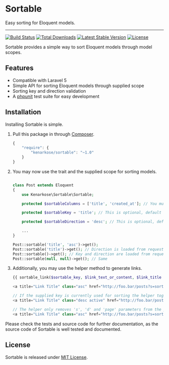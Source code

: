# Sortable
Easy sorting for Eloquent models.

---
[![Build Status](https://travis-ci.org/kenarkose/Sortable.svg?branch=master)](https://travis-ci.org/kenarkose/Sortable)
[![Total Downloads](https://poser.pugx.org/kenarkose/Sortable/downloads)](https://packagist.org/packages/kenarkose/Sortable)
[![Latest Stable Version](https://poser.pugx.org/kenarkose/Sortable/version)](https://packagist.org/packages/kenarkose/Sortable)
[![License](https://poser.pugx.org/kenarkose/Sortable/license)](https://packagist.org/packages/kenarkose/Sortable)

Sortable provides a simple way to sort Eloquent models through model scopes.

## Features
- Compatible with Laravel 5
- Simple API for sorting Eloquent models through supplied scope
- Sorting key and direction validation
- A [phpunit](http://www.phpunit.de) test suite for easy development

## Installation
Installing Sortable is simple.

1. Pull this package in through [Composer](https://getcomposer.org).

    ```js
    {
        "require": {
            "kenarkose/sortable": "~1.0"
        }
    }
    ```

2. You may now use the trait and the supplied scope for sorting models.
    ```php

    class Post extends Eloquent
    {
        use Kenarkose\Sortable\Sortable;

        protected $sortableColumns = ['title', 'created_at']; // You must define this property

        protected $sortableKey = 'title'; // This is optional, default is id

        protected $sortableDirection = 'desc'; // This is optional, default is asc

        ...
    }

    Post::sortable('title', 'asc')->get();
    Post::sortable('title')->get(); // Direction is loaded from request or fallsback to default
    Post::sortable()->get(); // Key and direction are loaded from request or fallback to default
    Post::sortable(null, null)->get(); // Same
    ```

3. Additionally, you may use the helper method to generate links.
    ```php
    {{ sortable_link($sortable_key, $link_text_or_content, $link_title }}

    <a title="Link Title" class="asc" href="http://foo.bar/posts?s=sortable_key&d=asc">Link text or content</a>

    // If the supplied key is currently used for sorting the helper toggles direction and adds the active class to the link
    <a title="Link Title" class="desc active" href="http://foo.bar/posts?s=current_key&d=asc">Link text or content</a>

    // The helper only removes 's', 'd' and 'page' parameters from the previous query string
    <a title="Link Title" class="asc" href="http://foo.bar/posts?s=sortable_key&d=asc&keywords=kenarkose&foo=bar">Link text or content</a>
    ```

Please check the tests and source code for further documentation, as the source code of Sortable is well tested and documented.

## License
Sortable is released under [MIT License](https://github.com/kenarkose/Sortable/blob/master/LICENSE).